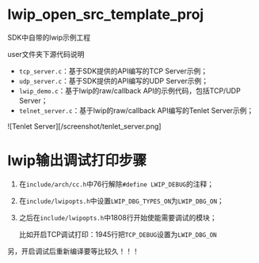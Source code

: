 # lwip_open_src_template_proj

SDK中自带的lwip示例工程

user文件夹下源代码说明

- `tcp_server.c`：基于SDK提供的API编写的TCP Server示例；
- `udp_server.c`：基于SDK提供的API编写的UDP Server示例；
- `lwip_demo.c`：基于lwip的raw/callback API的示例代码，包括TCP/UDP Server；
- `telnet_server.c`：基于lwip的raw/callback API编写的Tenlet Server示例；

![Tenlet Server][/screenshot/tenlet_server.png]

# lwip输出调试打印步骤

1. 在`include/arch/cc.h`中76行解除`#define LWIP_DEBUG`的注释；
2. 在`include/lwipopts.h`中设置`LWIP_DBG_TYPES_ON`为`LWIP_DBG_ON`；
3. 之后在`include/lwipopts.h`中1808行开始使能需要调试的模块；

	比如开启TCP调试打印：1945行把`TCP_DEBUG`设置为`LWIP_DBG_ON`

另，开启调试后重新编译要等比较久！！！


